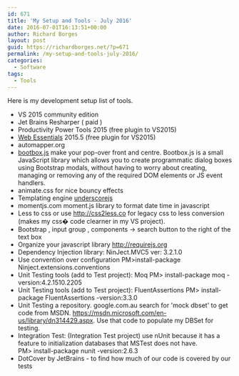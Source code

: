 ```yaml
---
id: 671
title: 'My Setup and Tools - July 2016'
date: 2016-07-01T16:13:51+00:00
author: Richard Borges
layout: post
guid: https://richardborges.net/?p=671
permalink: /my-setup-and-tools-july-2016/
categories:
  - Software
tags:
  - Tools
---
```


Here is my development setup list of tools. 

* VS 2015 community edition
* Jet Brains Resharper ( paid )
* Productivity Power Tools 2015 (free plugin to VS2015)
* [Web Essentials](https://visualstudiogallery.msdn.microsoft.com/ee6e6d8c-c837-41fb-886a-6b50ae2d06a2) 2015.5 (free plugin for VS2015)
* automapper.org  
* [bootbox.js](http://bootboxjs.com/) make your pop-over front and centre. Bootbox.js is a small JavaScript library which allows you to create programmatic dialog boxes using Bootstrap modals, without having to worry about creating, managing or removing any of the required DOM elements or JS event handlers.   
* animate.css for nice bouncy effects  
* Templating engine [underscorejs](underscorejs.org)
* momentjs.com moment.js library to format date time in javascript
* Less to css or use http://css2less.co for legacy css to less conversion (makes my css� code clearner in my VS project).
* Bootstrap , input group , components -> search button to the right of the text box
* Organize your javascript library http://requirejs.org
* Dependency Injection library: NinJect.MVC5 ver: 3.2.1.0
* Use convention over configuration PM>install-package Ninject.extensions.conventions
* Unit Testing tools (add to Test project): Moq PM> install-package moq -version:4.2.1510.2205
* Unit Testing tools (add to Test project): FluentAssertions PM> install-package FluentAssertions -version:3.3.0
* Unit Testing a repository. google.com.au search for 'mock dbset' to get code from MSDN.  https://msdn.microsoft.com/en-us/library/dn314429.aspx. Use that code to populate my DBSet for testing.
* Integration Test: (Integration Test project) use nUnit because it has a feature to initialization databases that MSTest does not have.  
    PM> install-package nunit -version:2.6.3
* DotCover by JetBrains - to find how much of our code is covered by our tests


